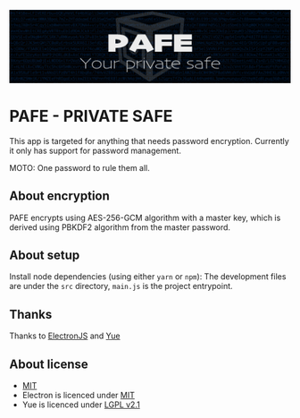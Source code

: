 ![pafe banner](https://github.com/sen0rxol0/pafe/blob/main/src/assets/banner_1024x256.png)
# PAFE - PRIVATE SAFE
This app is targeted for anything that needs password encryption. Currently it only has support for password management.

MOTO: One password to rule them all.

<!-- ## Predictions -->
<!-- 1. Add support for file encryption -->

## About encryption
PAFE encrypts using AES-256-GCM algorithm with a master key,
which is derived using PBKDF2 algorithm from the master password.

## About setup
Install node dependencies (using either `yarn` or `npm`):
The development files are under the `src` directory, `main.js` is the project entrypoint.

## Thanks
Thanks to [ElectronJS](https://github.com/electron/electron) and [Yue](https://github.com/yue/yue)

## About license
- [MIT](https://github.com/sen0rxol0/pafe/blob/main/LICENCE)
- Electron is licenced under [MIT](https://github.com/electron/electron/blob/master/LICENSE)
- Yue is licenced under [LGPL v2.1](https://github.com/yue/yue/blob/master/LICENSE)
